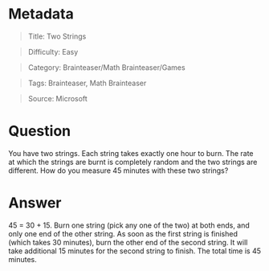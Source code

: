 # Metadata
> Title: Two Strings

> Difficulty: Easy

> Category: Brainteaser/Math Brainteaser/Games

> Tags: Brainteaser, Math Brainteaser

> Source: Microsoft

# Question
You have two strings. Each string takes exactly one hour to burn. The rate at which the strings are burnt is completely random and the two strings are different. How do you measure 45 minutes with these two strings?

# Answer
45 = 30 + 15. Burn one string (pick any one of the two) at both ends, and only one end of the other string. As soon as the first string is finished (which takes 30 minutes), burn the other end of the second string. It will take additional 15 minutes for the second string to finish. The total time is 45 minutes.